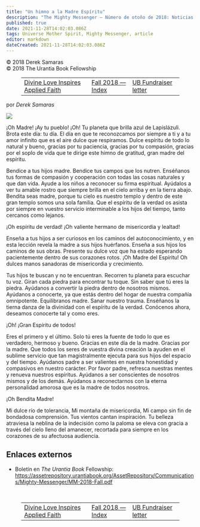 ```yaml
---
title: "Un himno a la Madre Espíritu"
description: "The Mighty Messenger — Número de otoño de 2018: Noticias y opiniones para los lectores de El Libro de Urantia"
published: true
date: 2021-11-28T14:02:03.086Z
tags: Universe Mother Spirit, Mighty Messenger, article
editor: markdown
dateCreated: 2021-11-28T14:02:03.086Z
---
```


<p class="v-card v-sheet theme--light grey lighten-3 px-2">© 2018 Derek Samaras<br>© 2018 The Urantia Book Fellowship</p>
<figure class="table chapter-navigator">
  <table>
    <tbody>
      <tr>
        <td>
        <a href="/en/article/Nadi_Burton/Divine_Love_Inspires_Applied_Faith">
          <span class="pr-2">Divine Love Inspires Applied Faith</span><span class="mdi mdi-arrow-right-drop-circle"></span>
        </a>
        </td>
        <td>
        <a href="/en/index/articles_mighty_messenger#fall-2018-issue">
          <span class="mdi mdi-book-open-variant"></span><span class="pl-2">Fall 2018 — Index</span>
        </a>
        </td>
        <td>
        <a href="/en/article/Dan_Amyx/UB_Fundraiser_letter">
          <span class="pr-2">UB Fundraiser letter</span><span class="mdi mdi-arrow-right-drop-circle"></span>
        </a>
        </td>
      </tr>
    </tbody>
  </table>
</figure>

por _Derek Samaras_

<figura id="Figura_1" clase="imagen urantiapedia estilo-imagen-alinear-izquierda">
<img src="/image/article/The_Mighty_Messenger/2018_Fall/Derek_Samaras.jpg">
</figura>

¡Oh Madre! ¡Ay tu pueblo! ¡Oh! Tu planeta que brilla azul de Lapislázuli. Brota este día: tu día. El día en que te reconozcamos por siempre a ti y a tu amor infinito que es el aire dulce que respiramos. Dulce espíritu de todo lo natural y bueno, gracias por tu paciencia, gracias por tu compasión, gracias por el soplo de vida que te dirige este himno de gratitud, gran madre del espíritu.

Bendice a tus hijos madre. Bendice tus campos que los nutren. Enséñanos tus formas de compasión y cooperación con todas las cosas naturales y que dan vida. Ayude a los niños a reconocer su firma espiritual. Ayúdalos a ver tu amable rostro que siempre brilla en el cielo arriba y en la tierra abajo. Bendita seas madre, porque tu cielo es nuestro templo y dentro de este gran templo somos una sola familia. Que el espíritu de la verdad os asista por siempre en vuestro servicio interminable a los hijos del tiempo, tanto cercanos como lejanos.

¡Oh espíritu de verdad! ¡Oh valiente hermano de misericordia y lealtad!

Enseña a tus hijos a ser curiosos en los caminos del autoconocimiento, y en esta lección revela la madre a sus hijos huérfanos. Enseña a sus hijos los caminos de sus obras. Presente su dulce voz que ha estado esperando pacientemente dentro de sus corazones rotos. ¡Oh Madre del Espíritu! Oh dulces manos sanadoras de misericordia y crecimiento.

Tus hijos te buscan y no te encuentran. Recorren tu planeta para escuchar tu voz. Giran cada piedra para encontrar tu toque. Sin saber que tú eres la piedra. Ayúdanos a convertir la piedra dentro de nosotros mismos. Ayúdanos a conocerte, ya que estás dentro del hogar de nuestra compañía omnipotente. Equilibranos madre. Sanar nuestro trauma. Enséñanos la tierna danza de la divinidad con el espíritu de la verdad. Conócenos ahora, deseamos conocerte tal y como eres.

¡Oh! ¡Gran Espíritu de todos!

Eres el primero y el último. Solo tú eres la fuente de todo lo que es verdadero, hermoso y bueno. Gracias en este día de la madre. Gracias por la madre. Que todos los seres de vuestra divina creación la ayuden en el sublime servicio que tan magistralmente ejecuta para sus hijos del espacio y del tiempo. Ayúdanos padre a ser valientes en nuestra honestidad y compasivos en nuestro carácter. Por favor padre, refresca nuestras mentes y renueva nuestros espíritus. Ayúdanos a ser conscientes de nosotros mismos y de los demás. Ayúdanos a reconectarnos con la eterna personalidad amorosa que es la madre de todos nosotros.

¡Oh Bendita Madre!

Mi dulce río de tolerancia, Mi montaña de misericordia, Mi campo sin fin de bondadosa comprensión. Tus vientos cantan inspiración. Tu belleza atraviesa la neblina de la indecisión como la paloma se eleva con gracia a través del cielo lleno del amanecer, recortada para siempre en los corazones de su afectuosa audiencia.

## Enlaces externos

* Boletín en _The Urantia Book_ Fellowship: https://assetrepository.urantiabook.org/AssetRepository/Communications/Mighty-Messenger/MM-2018-Fall.pdf

<br>

<figure class="table chapter-navigator">
  <table>
    <tbody>
      <tr>
        <td>
        <a href="/en/article/Nadi_Burton/Divine_Love_Inspires_Applied_Faith">
          <span class="pr-2">Divine Love Inspires Applied Faith</span><span class="mdi mdi-arrow-right-drop-circle"></span>
        </a>
        </td>
        <td>
        <a href="/en/index/articles_mighty_messenger#fall-2018-issue">
          <span class="mdi mdi-book-open-variant"></span><span class="pl-2">Fall 2018 — Index</span>
        </a>
        </td>
        <td>
        <a href="/en/article/Dan_Amyx/UB_Fundraiser_letter">
          <span class="pr-2">UB Fundraiser letter</span><span class="mdi mdi-arrow-right-drop-circle"></span>
        </a>
        </td>
      </tr>
    </tbody>
  </table>
</figure>